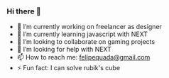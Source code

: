 ### Hi there 👋

- 🔭 I’m currently working on freelancer as designer
- 🌱 I’m currently learning javascript with NEXT
- 👯 I’m looking to collaborate on gaming projects
- 🤔 I’m looking for help with NEXT
- 📫 How to reach me: felipequada@gmail.com
- ⚡ Fun fact: I can solve rubik's cube

